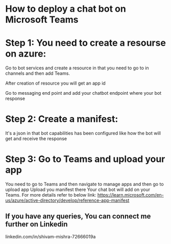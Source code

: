 # How to deploy a chat bot on Microsoft Teams
# Step 1: You need to create a resourse on azure:
Go to bot services and create a resource in that you need to go to in channels and then add Teams.

After creation of resource you will get an app id

Go to messaging end point and add your chatbot endpoint where your bot response 
# Step 2: Create a manifest:
It's a json in that bot capabilities has been configured like how the bot will get and receive the response

# Step 3: Go to Teams and upload your app
You need to go to Teams and then navigate to manage apps and then go to upload app
Upload you manifest there
Your chat bot will add on your Teams.
For more details refer to below link:
https://learn.microsoft.com/en-us/azure/active-directory/develop/reference-app-manifest

## If you have any queries, You can connect me further on Linkedin

linkedin.com/in/shivam-mishra-72666019a


